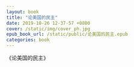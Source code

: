 ```yaml
---
layout: book
title: "论美国的民主"
date: 2019-10-26 12-37-57 +0800
cover: /static/img/cover_ph.jpg
epub_book_url: /static/public/论美国的民主.epub
categories: book
---
```


《论美国的民主》